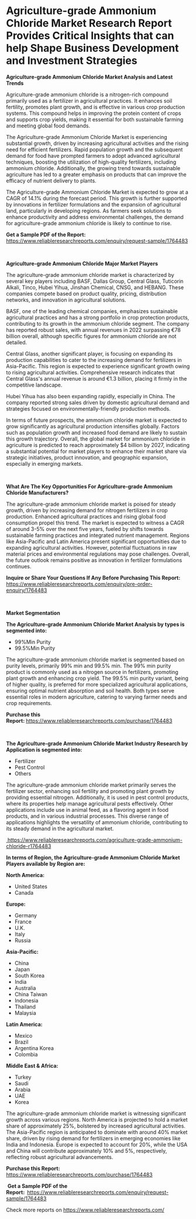<p><h1>Agriculture-grade Ammonium Chloride Market Research Report Provides Critical Insights that can help Shape Business Development and Investment Strategies</h1></p><p><strong>Agriculture-grade Ammonium Chloride Market Analysis and Latest Trends</strong></p>
<p><p>Agriculture-grade ammonium chloride is a nitrogen-rich compound primarily used as a fertilizer in agricultural practices. It enhances soil fertility, promotes plant growth, and is effective in various crop production systems. This compound helps in improving the protein content of crops and supports crop yields, making it essential for both sustainable farming and meeting global food demands.</p><p>The Agriculture-grade Ammonium Chloride Market is experiencing substantial growth, driven by increasing agricultural activities and the rising need for efficient fertilizers. Rapid population growth and the subsequent demand for food have prompted farmers to adopt advanced agricultural techniques, boosting the utilization of high-quality fertilizers, including ammonium chloride. Additionally, the growing trend towards sustainable agriculture has led to a greater emphasis on products that can improve the efficacy of nutrient delivery to plants.</p><p>The Agriculture-grade Ammonium Chloride Market is expected to grow at a CAGR of 14.1% during the forecast period. This growth is further supported by innovations in fertilizer formulations and the expansion of agricultural land, particularly in developing regions. As farmers seek solutions to enhance productivity and address environmental challenges, the demand for agriculture-grade ammonium chloride is likely to continue to rise.</p></p>
<p><strong>Get a Sample PDF of the Report:&nbsp;</strong> <a href="https://www.reliableresearchreports.com/enquiry/request-sample/1764483?utm_campaign=2131&utm_medium=2&utm_source=Github&utm_content=ia&utm_term=02022025&utm_id=agriculture-grade-ammonium-chloride">https://www.reliableresearchreports.com/enquiry/request-sample/1764483</a></p>
<p>&nbsp;</p>
<p><strong>Agriculture-grade Ammonium Chloride Major Market Players</strong></p>
<p><p>The agriculture-grade ammonium chloride market is characterized by several key players including BASF, Dallas Group, Central Glass, Tuticorin Alkali, Tinco, Hubei Yihua, Jinshan Chemical, CNSG, and HEBANG. These companies compete based on product quality, pricing, distribution networks, and innovation in agricultural solutions.</p><p>BASF, one of the leading chemical companies, emphasizes sustainable agricultural practices and has a strong portfolio in crop protection products, contributing to its growth in the ammonium chloride segment. The company has reported robust sales, with annual revenues in 2022 surpassing €78 billion overall, although specific figures for ammonium chloride are not detailed.</p><p>Central Glass, another significant player, is focusing on expanding its production capabilities to cater to the increasing demand for fertilizers in Asia-Pacific. This region is expected to experience significant growth owing to rising agricultural activities. Comprehensive research indicates that Central Glass's annual revenue is around €1.3 billion, placing it firmly in the competitive landscape.</p><p>Hubei Yihua has also been expanding rapidly, especially in China. The company reported strong sales driven by domestic agricultural demand and strategies focused on environmentally-friendly production methods.</p><p>In terms of future prospects, the ammonium chloride market is expected to grow significantly as agricultural production intensifies globally. Factors such as population growth and increased food demand are likely to sustain this growth trajectory. Overall, the global market for ammonium chloride in agriculture is predicted to reach approximately $4 billion by 2027, indicating a substantial potential for market players to enhance their market share via strategic initiatives, product innovation, and geographic expansion, especially in emerging markets.</p></p>
<p>&nbsp;</p>
<p><strong>What Are The Key Opportunities For Agriculture-grade Ammonium Chloride Manufacturers?</strong></p>
<p><p>The agriculture-grade ammonium chloride market is poised for steady growth, driven by increasing demand for nitrogen fertilizers in crop production. Enhanced agricultural practices and rising global food consumption propel this trend. The market is expected to witness a CAGR of around 3-5% over the next five years, fueled by shifts towards sustainable farming practices and integrated nutrient management. Regions like Asia-Pacific and Latin America present significant opportunities due to expanding agricultural activities. However, potential fluctuations in raw material prices and environmental regulations may pose challenges. Overall, the future outlook remains positive as innovation in fertilizer formulations continues.</p></p>
<p><strong>Inquire or Share Your Questions If Any Before Purchasing This Report:</strong> <a href="https://www.reliableresearchreports.com/enquiry/pre-order-enquiry/1764483?utm_campaign=2131&utm_medium=2&utm_source=Github&utm_content=ia&utm_term=02022025&utm_id=agriculture-grade-ammonium-chloride">https://www.reliableresearchreports.com/enquiry/pre-order-enquiry/1764483</a></p>
<p>&nbsp;</p>
<p><strong>Market Segmentation</strong></p>
<p><strong>The Agriculture-grade Ammonium Chloride Market Analysis by types is segmented into:</strong></p>
<p><ul><li>99%Min Purity</li><li>99.5%Min Purity</li></ul></p>
<p><p>The agriculture-grade ammonium chloride market is segmented based on purity levels, primarily 99% min and 99.5% min. The 99% min purity product is commonly used as a nitrogen source in fertilizers, promoting plant growth and enhancing crop yield. The 99.5% min purity variant, being of higher quality, is preferred for more specialized agricultural applications, ensuring optimal nutrient absorption and soil health. Both types serve essential roles in modern agriculture, catering to varying farmer needs and crop requirements.</p></p>
<p><strong>Purchase this Report:&nbsp;</strong><a href="https://www.reliableresearchreports.com/purchase/1764483?utm_campaign=2131&utm_medium=2&utm_source=Github&utm_content=ia&utm_term=02022025&utm_id=agriculture-grade-ammonium-chloride">https://www.reliableresearchreports.com/purchase/1764483</a></p>
<p>&nbsp;</p>
<p><strong>The Agriculture-grade Ammonium Chloride Market Industry Research by Application is segmented into:</strong></p>
<p><ul><li>Fertilizer</li><li>Pest Control</li><li>Others</li></ul></p>
<p><p>The agriculture-grade ammonium chloride market primarily serves the fertilizer sector, enhancing soil fertility and promoting plant growth by providing essential nitrogen. Additionally, it is used in pest control products, where its properties help manage agricultural pests effectively. Other applications include use in animal feed, as a flavoring agent in food products, and in various industrial processes. This diverse range of applications highlights the versatility of ammonium chloride, contributing to its steady demand in the agricultural market.</p></p>
<p><a href="https://www.reliableresearchreports.com/agriculture-grade-ammonium-chloride-r1764483?utm_campaign=2131&utm_medium=2&utm_source=Github&utm_content=ia&utm_term=02022025&utm_id=agriculture-grade-ammonium-chloride">&nbsp;https://www.reliableresearchreports.com/agriculture-grade-ammonium-chloride-r1764483</a></p>
<p><strong>In terms of Region, the Agriculture-grade Ammonium Chloride Market Players available by Region are:</strong></p>
<p>
    <p> <strong> North America: </strong>
        <ul>
            <li>United States</li>
            <li>Canada</li>
        </ul>
        </p> 
    <p> <strong> Europe: </strong>
        <ul>
            <li>Germany</li>
            <li>France</li>
            <li>U.K.</li>
            <li>Italy</li>
            <li>Russia</li>
        </ul>
        </p> 
    <p> <strong> Asia-Pacific: </strong>
        <ul>
            <li>China</li>
            <li>Japan</li>
            <li>South Korea</li>
            <li>India</li>
            <li>Australia</li>
            <li>China Taiwan</li>
            <li>Indonesia</li>
            <li>Thailand</li>
            <li>Malaysia</li>
        </ul>
        </p> 
    <p> <strong> Latin America: </strong>
        <ul>
            <li>Mexico</li>
            <li>Brazil</li>
            <li>Argentina Korea</li>
            <li>Colombia</li>
        </ul>
        </p> 
    <p> <strong> Middle East & Africa: </strong>
        <ul>
            <li>Turkey</li>
            <li>Saudi</li>
            <li>Arabia</li>
            <li>UAE</li>
            <li>Korea</li>
        </ul>
    </p>
    </p>
<p><p>The agriculture-grade ammonium chloride market is witnessing significant growth across various regions. North America is projected to hold a market share of approximately 25%, bolstered by increased agricultural activities. The Asia-Pacific region is anticipated to dominate with around 40% market share, driven by rising demand for fertilizers in emerging economies like India and Indonesia. Europe is expected to account for 20%, while the USA and China will contribute approximately 10% and 5%, respectively, reflecting robust agricultural advancements.</p></p>
<p><strong>Purchase this Report: </strong><a href="https://www.reliableresearchreports.com/purchase/1764483?utm_campaign=2131&utm_medium=2&utm_source=Github&utm_content=ia&utm_term=02022025&utm_id=agriculture-grade-ammonium-chloride">https://www.reliableresearchreports.com/purchase/1764483</a></p>
<p>&nbsp;<strong>Get a Sample PDF of the Report:&nbsp;&nbsp;</strong><a href="https://www.reliableresearchreports.com/enquiry/request-sample/1764483?utm_campaign=2131&utm_medium=2&utm_source=Github&utm_content=ia&utm_term=02022025&utm_id=agriculture-grade-ammonium-chloride">https://www.reliableresearchreports.com/enquiry/request-sample/1764483</a></p>
<p><strong></strong></p>
<p>Check more reports on <a href="https://www.reliableresearchreports.com/?utm_campaign=2131&utm_medium=2&utm_source=Github&utm_content=ia&utm_term=02022025&utm_id=agriculture-grade-ammonium-chloride">https://www.reliableresearchreports.com/</a></p>